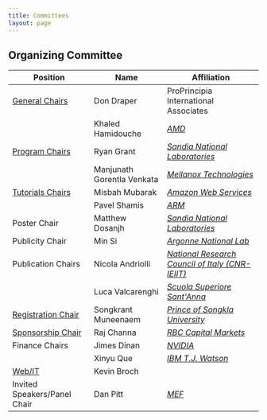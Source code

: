 ```yaml
---
title: Committees
layout: page
---
```

## Organizing Committee

| Position                                           | Name                       | Affiliation                                                                  |
| -------------------------------------------------- | -------------------------- | ---------------------------------------------------------------------------- |
| [General Chairs](mailto:info@hoti.org)             | Don Draper                 | ProPrincipia International Associates                                        |
|                                                    | Khaled Hamidouche          | [_AMD_](http://www.amd.com)                                                  |
| [Program Chairs](mailto:program@hoti.org)          | Ryan Grant                 | [_Sandia National Laboratories_](http://www.sandia.gov)                      |
|                                                    | Manjunath Gorentla Venkata | [_Mellanox Technologies_](https://www.mellanox.com)                          |
| [Tutorials Chairs](mailto:tutorials@hoti.org)      | Misbah Mubarak             | [_Amazon Web Services_](https://aws.amazon.com)                              |
|                                                    | Pavel Shamis               | [_ARM_](https://www.arm.com)                                                 |
| Poster Chair                                       | Matthew Dosanjh            | [_Sandia National Laboratories_](http://www.sandia.gov)                      |
| Publicity Chair                                    | Min Si                     | [_Argonne National Lab_](https://www.anl.gov)                                |
| Publication Chairs                                 | Nicola Andriolli           | [_National Research Council of Italy (CNR-IEIIT)_](http://www.ieiit.cnr.it/) |
|                                                    | Luca Valcarenghi           | [_Scuola Superiore Sant'Anna_](http://www.sssup.it)                          |
| [Registration Chair](mailto:registration@hoti.org) | Songkrant Muneenaem        | [_Prince of Songkla University_](http://www.en.psu.ac.th)                    |
| [Sponsorship Chair](mailto:sponsor@hoti.org)       | Raj Channa                 | [_RBC Capital Markets_](http://www.rbccm.com)                                |
| Finance Chairs                                     | Jimes Dinan                | [_NVIDIA_](https://www.nvidia.com)                                           |
|                                                    | Xinyu Que                  | [_IBM T.J. Watson_](http://www.watson.ibm.com)                               |
| [Web/IT](mailto:webmaster@hoti.org)                | Kevin Broch                |                                                                              |
| Invited Speakers/Panel Chair                       | Dan Pitt                   | [_MEF_](https://mef.net)                                                     |
